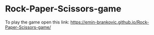 # Rock-Paper-Scissors-game
To play the game open this link: https://emin-brankovic.github.io/Rock-Paper-Scissors-game/
